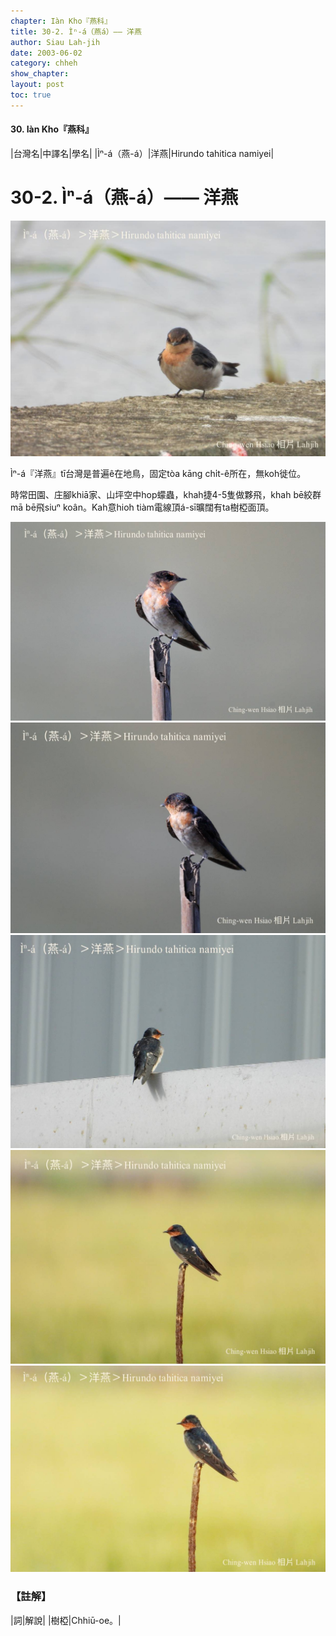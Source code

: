```yaml
---
chapter: Iàn Kho『燕科』
title: 30-2. Ìⁿ-á（燕á）—— 洋燕
author: Siau Lah-jih
date: 2003-06-02
category: chheh
show_chapter: 
layout: post
toc: true
---
```


#### 30. Iàn Kho『燕科』


|台灣名|中譯名|學名|
|Ìⁿ-á（燕-á）|洋燕|Hirundo tahitica namiyei|

# 30-2. Ìⁿ-á（燕-á）—— 洋燕


![](../too5/30/30-2-5.洋燕.jpg)


Ìⁿ-á『洋燕』tī台灣是普遍ê在地鳥，固定tòa kāng chi̍t-ê所在，無koh徙位。

時常田園、庄腳khiā家、山坪空中hop蠓蟲，khah捷4-5隻做夥飛，khah bē絞群mā bē飛siuⁿ koân。Kah意hioh tiàm電線頂á-sī曠闊有ta樹椏面頂。



![](../too5/30/30-2-3.洋燕.jpg)
![](../too5/30/30-2-6.洋燕.jpg)
![](../too5/30/30-2-4.洋燕.jpg)
![](../too5/30/30-2-1.洋燕.jpg)
![](../too5/30/30-2-2.洋燕.jpg)



### 【註解】

|詞|解說|
|樹椏|Chhiū-oe。|



